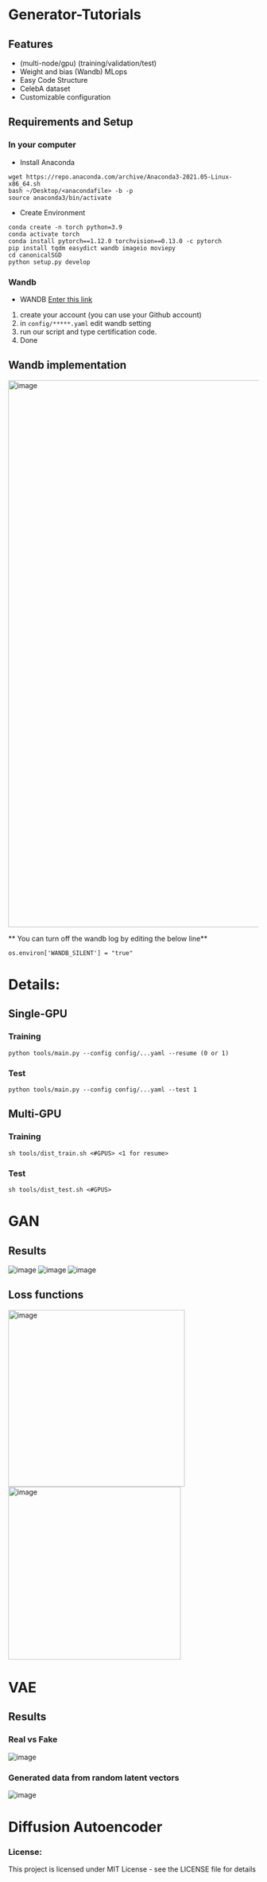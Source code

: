 # Generator-Tutorials


## Features
- (multi-node/gpu) (training/validation/test)
- Weight and bias (Wandb) MLops
- Easy Code Structure
- CelebA dataset
- Customizable configuration

## Requirements and Setup

### In your computer
- Install Anaconda

```
wget https://repo.anaconda.com/archive/Anaconda3-2021.05-Linux-x86_64.sh
bash ~/Desktop/<anacondafile> -b -p 
source anaconda3/bin/activate
```

- Create Environment 
```
conda create -n torch python=3.9
conda activate torch
conda install pytorch==1.12.0 torchvision==0.13.0 -c pytorch
pip install tqdm easydict wandb imageio moviepy
cd canonicalSGD
python setup.py develop
```

### Wandb

- WANDB [Enter this link](https://wandb.ai/site)
1. create your account (you can use your Github account)
2. in `config/*****.yaml` edit wandb setting
3. run our script and type certification code.
4. Done

## Wandb implementation 

<img width="1098" alt="image" src="https://user-images.githubusercontent.com/88477912/183643650-ab42b226-8351-4ccf-ac44-880a88e5e13d.png">

** You can turn off the wandb log by editing the below line**
```
os.environ['WANDB_SILENT'] = "true"
```

# Details:

## Single-GPU 

### Training
```
python tools/main.py --config config/...yaml --resume (0 or 1)
```

### Test

```
python tools/main.py --config config/...yaml --test 1
```

## Multi-GPU 

### Training

```
sh tools/dist_train.sh <#GPUS> <1 for resume>
```

### Test

```
sh tools/dist_test.sh <#GPUS>
```


# GAN

## Results 
![image](https://user-images.githubusercontent.com/88477912/183643008-eaa66d9d-0b56-4736-9112-e9bb9e6ef045.png)
![image](https://user-images.githubusercontent.com/88477912/183643062-1ae8882d-beca-48d4-8440-8dfabd33a24a.png)
![image](https://user-images.githubusercontent.com/88477912/183643110-52e5c405-fb6b-4d53-9d42-c0c6c4bdd359.png)

## Loss functions

<img width="355" alt="image" src="https://user-images.githubusercontent.com/88477912/183643233-fcdc5355-75c2-4836-834a-44fcaff1448a.png">

<img width="347" alt="image" src="https://user-images.githubusercontent.com/88477912/183643254-88271475-9521-4d29-bbbc-f7de1baf8ee2.png">

# VAE

## Results 

### Real vs Fake
![image](https://user-images.githubusercontent.com/88477912/183818262-fb923bca-790d-4d1c-a784-7aaeee312ea2.png)

### Generated data from random latent vectors

![image](https://user-images.githubusercontent.com/88477912/183818322-7501136f-a611-4ae4-8e3b-4b9e3905cab7.png)

# Diffusion Autoencoder


### License:
This project is licensed under MIT License - see the LICENSE file for details
